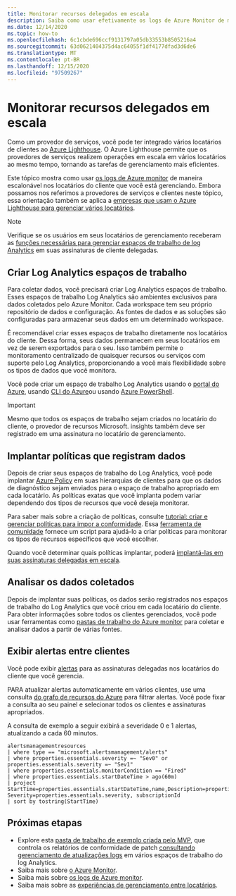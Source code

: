 ```yaml
---
title: Monitorar recursos delegados em escala
description: Saiba como usar efetivamente os logs de Azure Monitor de maneira escalonável nos locatários do cliente que você está gerenciando.
ms.date: 12/14/2020
ms.topic: how-to
ms.openlocfilehash: 6c1cbde696ccf9131797a05db33553b8505216a4
ms.sourcegitcommit: 63d0621404375d4ac64055f1df4177dfad3d6de6
ms.translationtype: MT
ms.contentlocale: pt-BR
ms.lasthandoff: 12/15/2020
ms.locfileid: "97509267"
---
```

# <a name="monitor-delegated-resources-at-scale"></a>Monitorar recursos delegados em escala

Como um provedor de serviços, você pode ter integrado vários locatários de clientes ao [Azure Lighthouse](../overview.md). O Azure Lighthouse permite que os provedores de serviços realizem operações em escala em vários locatários ao mesmo tempo, tornando as tarefas de gerenciamento mais eficientes.

Este tópico mostra como usar [os logs de Azure monitor](../../azure-monitor/platform/data-platform-logs.md) de maneira escalonável nos locatários do cliente que você está gerenciando. Embora possamos nos referimos a provedores de serviços e clientes neste tópico, essa orientação também se aplica a [empresas que usam o Azure Lighthouse para gerenciar vários locatários](../concepts/enterprise.md).

> [!NOTE]
> Verifique se os usuários em seus locatários de gerenciamento receberam as [funções necessárias para gerenciar espaços de trabalho de log Analytics](../../azure-monitor/platform/manage-access.md#manage-access-using-azure-permissions) em suas assinaturas de cliente delegadas.

## <a name="create-log-analytics-workspaces"></a>Criar Log Analytics espaços de trabalho

Para coletar dados, você precisará criar Log Analytics espaços de trabalho. Esses espaços de trabalho Log Analytics são ambientes exclusivos para dados coletados pelo Azure Monitor. Cada workspace tem seu próprio repositório de dados e configuração. As fontes de dados e as soluções são configuradas para armazenar seus dados em um determinado workspace.

É recomendável criar esses espaços de trabalho diretamente nos locatários do cliente. Dessa forma, seus dados permanecem em seus locatários em vez de serem exportados para o seu. Isso também permite o monitoramento centralizado de quaisquer recursos ou serviços com suporte pelo Log Analytics, proporcionando a você mais flexibilidade sobre os tipos de dados que você monitora.

Você pode criar um espaço de trabalho Log Analytics usando o [portal do Azure](../../azure-monitor/learn/quick-create-workspace.md), usando [CLI do Azure](../../azure-monitor/learn/quick-create-workspace-cli.md)ou usando [Azure PowerShell](../../azure-monitor/platform/powershell-workspace-configuration.md).

> [!IMPORTANT]
> Mesmo que todos os espaços de trabalho sejam criados no locatário do cliente, o provedor de recursos Microsoft. insights também deve ser registrado em uma assinatura no locatário de gerenciamento.

## <a name="deploy-policies-that-log-data"></a>Implantar políticas que registram dados

Depois de criar seus espaços de trabalho do Log Analytics, você pode implantar [Azure Policy](../../governance/policy/index.yml) em suas hierarquias de clientes para que os dados de diagnóstico sejam enviados para o espaço de trabalho apropriado em cada locatário. As políticas exatas que você implanta podem variar dependendo dos tipos de recursos que você deseja monitorar.

Para saber mais sobre a criação de políticas, consulte [tutorial: criar e gerenciar políticas para impor a conformidade](../../governance/policy/tutorials/create-and-manage.md). Essa [ferramenta de comunidade](https://github.com/Azure/Azure-Lighthouse-samples/tree/master/tools/azure-diagnostics-policy-generator) fornece um script para ajudá-lo a criar políticas para monitorar os tipos de recursos específicos que você escolher.

Quando você determinar quais políticas implantar, poderá [implantá-las em suas assinaturas delegadas em escala](policy-at-scale.md).

## <a name="analyze-the-gathered-data"></a>Analisar os dados coletados

Depois de implantar suas políticas, os dados serão registrados nos espaços de trabalho do Log Analytics que você criou em cada locatário do cliente. Para obter informações sobre todos os clientes gerenciados, você pode usar ferramentas como [pastas de trabalho do Azure monitor](../../azure-monitor/platform/workbooks-overview.md) para coletar e analisar dados a partir de várias fontes.

## <a name="view-alerts-across-customers"></a>Exibir alertas entre clientes

Você pode exibir [alertas](../../azure-monitor/platform/alerts-overview.md) para as assinaturas delegadas nos locatários do cliente que você gerencia.

PARA atualizar alertas automaticamente em vários clientes, use uma consulta [do grafo de recursos do Azure](../../governance/resource-graph/overview.md) para filtrar alertas. Você pode fixar a consulta ao seu painel e selecionar todos os clientes e assinaturas apropriados.

A consulta de exemplo a seguir exibirá a severidade 0 e 1 alertas, atualizando a cada 60 minutos.

```kusto
alertsmanagementresources
| where type == "microsoft.alertsmanagement/alerts"
| where properties.essentials.severity =~ "Sev0" or properties.essentials.severity =~ "Sev1"
| where properties.essentials.monitorCondition == "Fired"
| where properties.essentials.startDateTime > ago(60m)
| project StartTime=properties.essentials.startDateTime,name,Description=properties.essentials.description, Severity=properties.essentials.severity, subscriptionId
| sort by tostring(StartTime)
```

## <a name="next-steps"></a>Próximas etapas

- Explore esta [pasta de trabalho de exemplo criada pelo MVP](https://github.com/scautomation/Azure-Automation-Update-Management-Workbooks), que controla os relatórios de conformidade de patch [consultando gerenciamento de atualizações logs](../../automation/update-management/query-logs.md) em vários espaços de trabalho do log Analytics. 
- Saiba mais sobre [o Azure Monitor](../../azure-monitor/index.yml).
- Saiba mais sobre [os logs de Azure monitor](../../azure-monitor/platform/data-platform-logs.md).
- Saiba mais sobre as [experiências de gerenciamento entre locatários](../concepts/cross-tenant-management-experience.md).